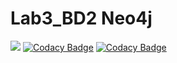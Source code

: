 # Lab3_BD2 Neo4j
![](https://travis-ci.org/AndrewSamoydyuk/Lab3_BD2.svg?branch=master)
[![Codacy Badge](https://api.codacy.com/project/badge/Grade/28a3cd81584448c0af0f1184945769ca)](https://www.codacy.com/app/AndrewSamoydyuk/Lab3_BD2?utm_source=github.com&amp;utm_medium=referral&amp;utm_content=AndrewSamoydyuk/Lab3_BD2&amp;utm_campaign=Badge_Grade)
[![Codacy Badge](https://api.codacy.com/project/badge/Coverage/28a3cd81584448c0af0f1184945769ca)](https://www.codacy.com/app/AndrewSamoydyuk/Lab3_BD2?utm_source=github.com&utm_medium=referral&utm_content=AndrewSamoydyuk/Lab3_BD2&utm_campaign=Badge_Coverage)
